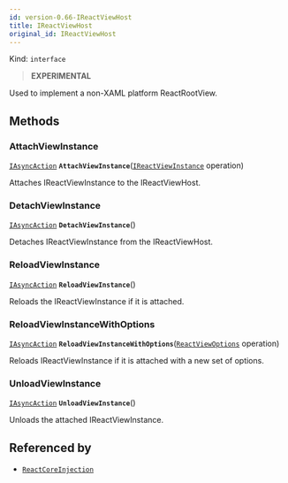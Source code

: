 ```yaml
---
id: version-0.66-IReactViewHost
title: IReactViewHost
original_id: IReactViewHost
---
```


Kind: `interface`



> **EXPERIMENTAL**

Used to implement a non-XAML platform ReactRootView.



## Methods
### AttachViewInstance
[`IAsyncAction`](https://docs.microsoft.com/uwp/api/Windows.Foundation.IAsyncAction) **`AttachViewInstance`**([`IReactViewInstance`](IReactViewInstance) operation)

Attaches IReactViewInstance to the IReactViewHost.



### DetachViewInstance
[`IAsyncAction`](https://docs.microsoft.com/uwp/api/Windows.Foundation.IAsyncAction) **`DetachViewInstance`**()

Detaches IReactViewInstance from the IReactViewHost.



### ReloadViewInstance
[`IAsyncAction`](https://docs.microsoft.com/uwp/api/Windows.Foundation.IAsyncAction) **`ReloadViewInstance`**()

Reloads the IReactViewInstance if it is attached.



### ReloadViewInstanceWithOptions
[`IAsyncAction`](https://docs.microsoft.com/uwp/api/Windows.Foundation.IAsyncAction) **`ReloadViewInstanceWithOptions`**([`ReactViewOptions`](ReactViewOptions) operation)

Reloads IReactViewInstance if it is attached with a new set of options.



### UnloadViewInstance
[`IAsyncAction`](https://docs.microsoft.com/uwp/api/Windows.Foundation.IAsyncAction) **`UnloadViewInstance`**()

Unloads the attached IReactViewInstance.






## Referenced by
- [`ReactCoreInjection`](ReactCoreInjection)

